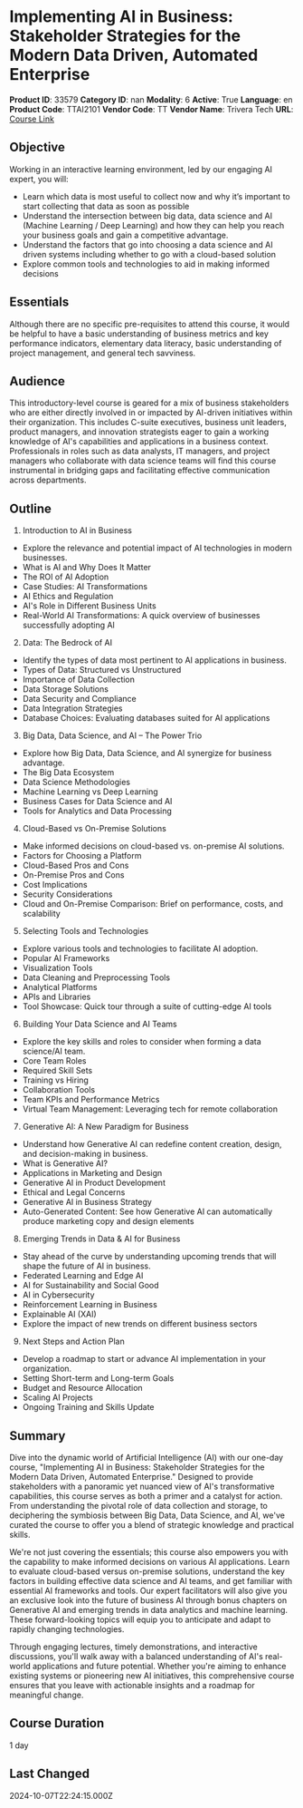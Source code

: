 # Implementing AI in Business: Stakeholder Strategies for the Modern Data Driven, Automated Enterprise

**Product ID**: 33579
**Category ID**: nan
**Modality**: 6
**Active**: True
**Language**: en
**Product Code**: TTAI2101
**Vendor Code**: TT
**Vendor Name**: Trivera Tech
**URL**: [Course Link](https://www.fastlaneus.com/course/triveratech-ttai2101)

## Objective
Working in an interactive learning environment, led by our engaging AI expert, you will:



- Learn which data is most useful to collect now and why it’s important to start collecting that data as soon as possible
- Understand the intersection between big data, data science and AI (Machine Learning / Deep Learning) and how they can help you reach your business goals and gain a competitive advantage.
- Understand the factors that go into choosing a data science and AI driven systems including whether to go with a cloud-based solution
- Explore common tools and technologies to aid in making informed decisions

## Essentials
Although there are no specific pre-requisites to attend this course, it would be helpful to have a basic understanding of business metrics and key performance indicators, elementary data literacy, basic understanding of project management, and  general tech savviness.

## Audience
This introductory-level course is geared for a mix of business stakeholders who are either directly involved in or impacted by AI-driven initiatives within their organization. This includes C-suite executives, business unit leaders, product managers, and innovation strategists eager to gain a working knowledge of AI's capabilities and applications in a business context. Professionals in roles such as data analysts, IT managers, and project managers who collaborate with data science teams will find this course instrumental in bridging gaps and facilitating effective communication across departments.

## Outline
1. Introduction to AI in Business


- Explore the relevance and potential impact of AI technologies in modern businesses.
- What is AI and Why Does It Matter
- The ROI of AI Adoption
- Case Studies: AI Transformations
- AI Ethics and Regulation
- AI's Role in Different Business Units
- Real-World AI Transformations: A quick overview of businesses successfully adopting AI
2. Data: The Bedrock of AI


- Identify the types of data most pertinent to AI applications in business.
- Types of Data: Structured vs Unstructured
- Importance of Data Collection
- Data Storage Solutions
- Data Security and Compliance
- Data Integration Strategies
- Database Choices: Evaluating databases suited for AI applications
3. Big Data, Data Science, and AI – The Power Trio


- Explore how Big Data, Data Science, and AI synergize for business advantage.
- The Big Data Ecosystem
- Data Science Methodologies
- Machine Learning vs Deep Learning
- Business Cases for Data Science and AI
- Tools for Analytics and Data Processing
4. Cloud-Based vs On-Premise Solutions


- Make informed decisions on cloud-based vs. on-premise AI solutions.
- Factors for Choosing a Platform
- Cloud-Based Pros and Cons
- On-Premise Pros and Cons
- Cost Implications
- Security Considerations
- Cloud and On-Premise Comparison: Brief on performance, costs, and scalability
5. Selecting Tools and Technologies


- Explore various tools and technologies to facilitate AI adoption.
- Popular AI Frameworks
- Visualization Tools
- Data Cleaning and Preprocessing Tools
- Analytical Platforms
- APIs and Libraries
- Tool Showcase: Quick tour through a suite of cutting-edge AI tools
6. Building Your Data Science and AI Teams


- Explore the key skills and roles to consider when forming a data science/AI team.
- Core Team Roles
- Required Skill Sets
- Training vs Hiring
- Collaboration Tools
- Team KPIs and Performance Metrics
- Virtual Team Management: Leveraging tech for remote collaboration
7. Generative AI: A New Paradigm for Business


- Understand how Generative AI can redefine content creation, design, and decision-making in business.
- What is Generative AI?
- Applications in Marketing and Design
- Generative AI in Product Development
- Ethical and Legal Concerns
- Generative AI in Business Strategy
- Auto-Generated Content: See how Generative AI can automatically produce marketing copy and design elements
8. Emerging Trends in Data & AI for Business



- Stay ahead of the curve by understanding upcoming trends that will shape the future of AI in business.
- Federated Learning and Edge AI
- AI for Sustainability and Social Good
- AI in Cybersecurity
- Reinforcement Learning in Business
- Explainable AI (XAI)
- Explore the impact of new trends on different business sectors
9. Next Steps and Action Plan


- Develop a roadmap to start or advance AI implementation in your organization.
- Setting Short-term and Long-term Goals
- Budget and Resource Allocation
- Scaling AI Projects
- Ongoing Training and Skills Update

## Summary
Dive into the dynamic world of Artificial Intelligence (AI) with our one-day course, "Implementing AI in Business: Stakeholder Strategies for the Modern Data Driven, Automated Enterprise." Designed to provide stakeholders with a panoramic yet nuanced view of AI's transformative capabilities, this course serves as both a primer and a catalyst for action. From understanding the pivotal role of data collection and storage, to deciphering the symbiosis between Big Data, Data Science, and AI, we've curated the course to offer you a blend of strategic knowledge and practical skills.

We're not just covering the essentials; this course also empowers you with the capability to make informed decisions on various AI applications. Learn to evaluate cloud-based versus on-premise solutions, understand the key factors in building effective data science and AI teams, and get familiar with essential AI frameworks and tools. Our expert facilitators will also give you an exclusive look into the future of business AI through bonus chapters on Generative AI and emerging trends in data analytics and machine learning. These forward-looking topics will equip you to anticipate and adapt to rapidly changing technologies.

Through engaging lectures, timely demonstrations, and interactive discussions, you'll walk away with a balanced understanding of AI's real-world applications and future potential. Whether you're aiming to enhance existing systems or pioneering new AI initiatives, this comprehensive course ensures that you leave with actionable insights and a roadmap for meaningful change.

## Course Duration
1 day

## Last Changed
2024-10-07T22:24:15.000Z
